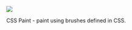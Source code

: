 ![](https://db-feed.s3.amazonaws.com/legacy/Screenshot-2022-09-01-4.15.53-PM-1662125669.png)

CSS Paint - paint using brushes defined in CSS.
